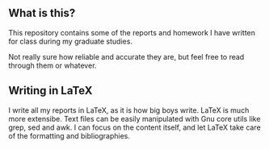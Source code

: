 ## What is this?

This repository contains some of the reports and homework I have written for class during my graduate studies.

Not really sure how reliable and accurate they are, but feel free to read through them or whatever.

## Writing in LaTeX

I write all my reports in LaTeX, as it is how big boys write. LaTeX is much more extensibe. Text files can be easily manipulated with Gnu core utils like grep, sed and awk. I can focus on the content itself, and let LaTeX take care of the formatting and bibliographies.
